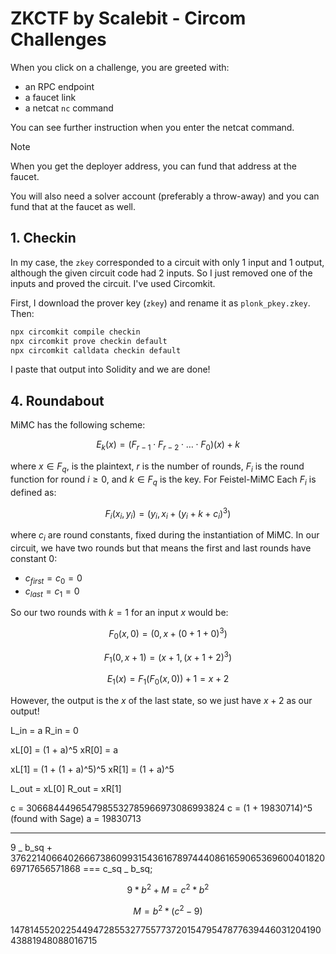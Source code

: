 # ZKCTF by Scalebit - Circom Challenges

When you click on a challenge, you are greeted with:

- an RPC endpoint
- a faucet link
- a netcat `nc` command

You can see further instruction when you enter the netcat command.

> [!NOTE]
>
> When you get the deployer address, you can fund that address at the faucet.

You will also need a solver account (preferably a throw-away) and you can fund that at the faucet as well.

## 1. Checkin

In my case, the `zkey` corresponded to a circuit with only 1 input and 1 output, although the given circuit code had 2 inputs. So I just removed one of the inputs and proved the circuit. I've used Circomkit.

First, I download the prover key (`zkey`) and rename it as `plonk_pkey.zkey`. Then:

```sh
npx circomkit compile checkin
npx circomkit prove checkin default
npx circomkit calldata checkin default
```

I paste that output into Solidity and we are done!

## 4. Roundabout

MiMC has the following scheme:

$$
E_k(x) = (F_{r-1} \cdot F_{r-2} \cdot \ldots \cdot F_0)(x) + k
$$

where $x \in F_{q}$, is the plaintext, $r$ is the number of rounds, $F_i$ is the round function for round $i \geq 0$, and $k \in F_q$ is the key. For Feistel-MiMC Each $F_i$ is defined as:

$$
F_i(x_i, y_i) = (y_i, x_i + (y_i + k + c_i)^3)
$$

where $c_i$ are round constants, fixed during the instantiation of MiMC. In our circuit, we have two rounds but that means the first and last rounds have constant 0:

- $c_{first} = c_0 = 0$
- $c_{last} = c_1 = 0$

So our two rounds with $k=1$ for an input $x$ would be:

$$
F_0(x, 0) = (0, x + (0 + 1 + 0)^3)
$$

$$
F_1(0, x + 1) = (x + 1, (x + 1 + 2)^3)
$$

$$
E_1(x) = F_1(F_0(x, 0)) + 1 = x + 2
$$

However, the output is the $x$ of the last state, so we just have $x+2$ as our output!

L_in = a
R_in = 0

xL[0] = (1 + a)^5
xR[0] = a

xL[1] = (1 + (1 + a)^5)^5
xR[1] = (1 + a)^5

L_out = xL[0]
R_out = xR[1]

c = 3066844496547985532785966973086993824
c = (1 + 19830714)^5 (found with Sage)
a = 19830713

---

9 _ b_sq + 37622140664026667386099315436167897444086165906536960040182069717656571868 === c_sq _ b_sq;

$$
9 * b^2 + M = c^2 * b^2
$$

$$
M = b^2 * (c^2 - 9)
$$

14781455202254494728553277557737201547954787763944603120419043881948088016715
